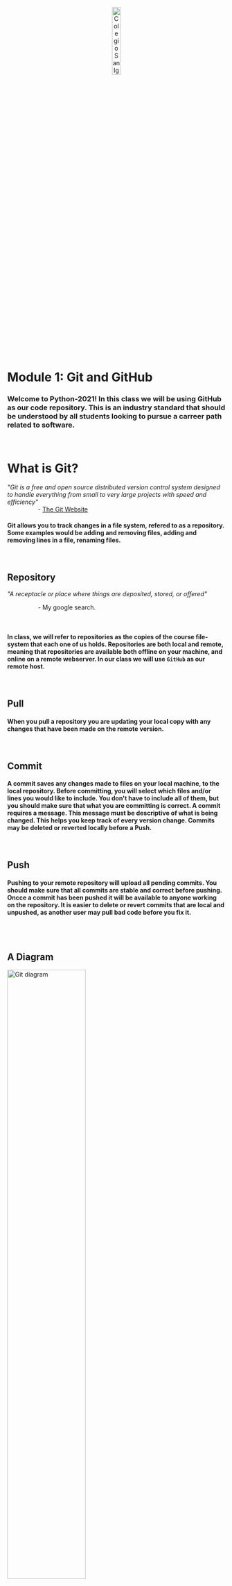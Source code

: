 <div style="text-align:center">
        <img    src="../../images/csi.png" 
                title="Colegio San Ignacio" 
                width="20%" 
                height="20%" />
</div>
<br>

# Module 1: Git and GitHub
### Welcome to Python-2021! In this class we will be using GitHub as our code repository. This is an industry standard that should be understood by all students looking to pursue a carreer path related to software.
<br>

# What is Git?
*"Git is a free and open source distributed version control system designed to handle everything from small to very large projects with speed and efficiency"*
<br>
&nbsp;&nbsp;&nbsp;&nbsp;&nbsp;&nbsp;&nbsp;&nbsp;&nbsp;&nbsp;&nbsp;&nbsp;&nbsp;&nbsp;&nbsp;&nbsp;&nbsp; \- [The Git Website](https://git-scm.com/)

#### Git allows you to track changes in a file system, refered to as a repository. Some examples would be adding and removing files, adding and removing lines in a file, renaming files.

<br>

## Repository
*"A receptacle or place where things are deposited, stored, or offered"*
<br>

&nbsp;&nbsp;&nbsp;&nbsp;&nbsp;&nbsp;&nbsp;&nbsp;&nbsp;&nbsp;&nbsp;&nbsp;&nbsp;&nbsp;&nbsp;&nbsp;&nbsp; \- My google search.

<br>

#### In class, we will refer to repositories as the copies of the course file-system that each one of us holds. Repositories are both local and remote, meaning that repositories are available both offline on your machine, and online on a remote webserver. In our class we will use `GitHub` as our remote host.

<br>

## Pull
#### When you pull a repository you are updating your local copy with any changes that have been made on the remote version. 

<br>

## Commit
#### A commit saves any changes made to files on your local machine, to the local repository. Before committing, you will select which files and/or lines you would like to include. You don't have to include all of them, but you should make sure that what you are committing is correct. A commit requires a message. This message must be descriptive of what is being changed. This helps you keep track of every version change. Commits may be deleted or reverted locally before a Push.

<br>

## Push
#### Pushing to your remote repository will upload all pending commits. You should make sure that all commits are stable and correct before pushing. Oncce a commit has been pushed it will be available to anyone working on the repository. It is easier to delete or revert commits that are local and unpushed, as another user may pull bad code before you fix it. 

<br>

<br>

## A Diagram
<img    src="https://www.pngitem.com/pimgs/m/608-6085261_git-push-and-pull-hd-png-download.png" 
        title="Git diagram" 
        width="60%" 
        height="60%" />

<br>

## Install [Git](https://git-scm.com/downloads) **Correctly** (Windows). `(1pts)`
### In this class we'll use Visual Studio's integrated implementation of Git. MAC users may use XCode's integration. Visual Studio requires Git installed on your machine. XCode includes it.

<br>

### When installing, use default settings with these exceptions.
- Select Visual Studio Code as your default editor.<br>
<img    src="GitSelect.png" 
        title="Select Visual Studio Code as your default editor" 
        width="50%" 
        height="50%" />

- Use the default windows console.<br>
<img    src="DefaultConsole.png" 
        title="Select Windows Console." 
        width="50%" 
        height="50%" />

<br>

Any users that chose to use Visual Studio Code on Mac should download and install [GitHub Desktop](https://desktop.github.com/) as it is the easiest solution to the git dependency.

<br>

# What is GitHub?
Think of GitHub as an Instagram of Code. A whole bunch of programmers from all around the world share their code so that others may view, comment and like it. They all use the technology of Git and share it on this Hub. GitHub is free, but you may pay to keep your repositories private.

<br>

## Set up a GitHub Account.

### Go to [GitHub.com](https://github.com) and Sign Up **Correctly**. `(1pts)`
* Use your student Email.
* Use the following format for your <u>**username**</u>: CSI-Name-Lastname. 
* Pay attention to Capitalization
* Use my github name as an example: `CSI-Carlos-Cobian`
<br>
<img    src="GitHubSetup.png" 
        title="Create Account" 
        width="70%" 
        height="70%" />
<br>
*If it already exists, include your second lastname.*

<br>

# What is a branch?     
Branches are diferent versions of  a repository. A central branch(`main`) represents a repository, while many others represent pending changes that are incomplete, in developement, or just diferent. 

<br>

# Set up your development environment

<br>

## Install [Visual Studio Code](https://code.visualstudio.com/download) or [XCode](https://developer.apple.com/xcode/) `(1pts)`

### Visual Studio works for both MAC and PC. Xcode runs only on MAC. Use default settings. I personally prefer the Dark theme.

<br>

## Fork the class repository. `(2pts)`
Forking a repository will create a copy on your GitHub account. You own it now. You may freely alter this copy to take class notes and answer questions. These changes will only be reflected on **your copy**(fork) of the repository. 

<br>

### Visit the class repo and click on `fork`. (top right)
https://github.com/CSI-Carlos-Cobian/CSI-Python-2021

<br>

### Create a folder on your machine. 
You may name it whatever you please but i will use "Courses" as it is simple and descriptive.
This will be your root folder. This means it is the top-level containing folder. You may place it anywhere but i suggest using your Documents or Desktop folder. 
In here you will clone the repositories for any courses that use GitHub. Currently Java, Python and hopefully NovaTech.

<br>

### Clone the project into the 'Classes' folder on your machine.
1. Go to your `Source Control` tab in Visual Studio(3rd).
2. Initialize Repository (if you have not done so).
3. Click on the 3 dots (your git menu).
4. `Clone` the forked repository.
   - Select `Clone from GitHub`
   - Alternatively, enter the fork URL with format: github.com/CSI-Name-Lastname/CSI-Python-2021
5. When prompted by VS, select to open your new repo.

You may clone a repository without forking it, but only `contributors` may push changes to it. When you fork a copy it becomes your own. 

<br>

*You may also update your copy(fork) of the repository to reflect any changes i have made to the course without overwriting your individual changes.*

<br>

## Using Git

<br>

### Update your fork:
You may update your fork on GitHub. When your fork is out of date, a banner will show up. Click on it to update your branch.

<br>

To download fork updates to your **local** repository(PC).
1. Go to your `Source Control` tab in Visual Studio(3rd).
2. Click on the 3 dots (your git menu)
3. Pull

<br>

Alternatively, you may update both simultaneously from Visual Studio by selecting.
1. `Source Control` > Branch > Merge Branch
2. Select `upstream/main`

`upstream/main` represents the main branch of the repository you've forked. 'Merging' it into you branch means that you're applying it's updates into your branch.

<br>

### [Source Tree Git](/../../tree/main/Modules/SourceTree/Setup.md) **(Optional)** 

* #### Provides easier visualization of branches and history. 
* #### Requires many 3rd party authorizations.

<br>

# Class Discussion
## Answer the questions on the Markdown file located within your <u>`Module1`</u> directory (Module1.md). `(3pts)`

<!-- This is a comment. It is not processed by the code -->
<!-- Welcome! These are your questions. -->
<!-- Answer using full sentences to receive all points. -->
<!-- 

What is the difference between Git and GitHub?

 - Answer:

What is the difference between a git commit and a git push?

 - Answer:

What is the difference between a pull, and an upstream pull?

 - Answer:

Lackluster responses may result in point deductions.
-->

* ### Save the file. Commit your changes and push them to your remote repository by the next class. `(1pts)`*(Free for first class. Consult me if you struggle too hard with Git.)*
* ### You may complete the answers by issuing aditional commits and pushing them before the next class.